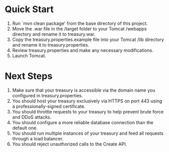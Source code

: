 Quick Start
===========

1. Run `mvn clean package' from the base directory of this project.
2. Move the .war file in the /target folder to your Tomcat /webapps directory and rename it to treasury.war.
3. Copy the treasury.properties.example file into your Tomcat /lib directory and rename it to treasury.properties.
4. Review treasury.properties and make any necessary modifications.
5. Launch Tomcat.

Next Steps
==========

1. Make sure that your treasury is accessible via the domain name you configured in treasury.properties.
2. You should host your treasury exclusively via HTTPS on port 443 using a professionally-signed certificate.
3. You should throttle requests to your treasury to help prevent brute force and DDoS attacks.
4. You should configure a more reliable database connection than the default one.
5. You should run multiple instances of your treasury and feed all requests through a load balancer.
6. You should reject unauthorized calls to the Create API.
